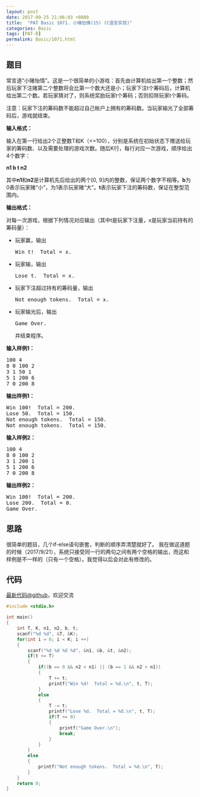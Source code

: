 ```yaml
---
layout: post
date: 2017-09-25 21:06:03 +0800
title:  "PAT Basic 1071. 小赌怡情(15) (C语言实现)"
categories: Basic
tags: [PAT-B]
permalink: Basic/1071.html
---
```


## 题目

<div id="problemContent">
<p>常言道“小赌怡情”。这是一个很简单的小游戏：首先由计算机给出第一个整数；然后玩家下注赌第二个整数将会比第一个数大还是小；玩家下注t个筹码后，计算机给出第二个数。若玩家猜对了，则系统奖励玩家t个筹码；否则扣除玩家t个筹码。
</p>
<p>
注意：玩家下注的筹码数不能超过自己帐户上拥有的筹码数。当玩家输光了全部筹码后，游戏就结束。
</p>
<p><b>
输入格式：
</b></p>
<p>
输入在第一行给出2个正整数T和K（&lt;=100），分别是系统在初始状态下赠送给玩家的筹码数、以及需要处理的游戏次数。随后K行，每行对应一次游戏，顺序给出4个数字：
</p>
<p><b>
n1 b t n2
</b></p>
<p>
其中<b>n1</b>和<b>n2</b>是计算机先后给出的两个[0, 9]内的整数，保证两个数字不相等。<b>b</b>为0表示玩家赌“小”，为1表示玩家赌“大”。<b>t</b>表示玩家下注的筹码数，保证在整型范围内。
</p>
<p><b>
输出格式：
</b></p>
<p>
对每一次游戏，根据下列情况对应输出（其中t是玩家下注量，x是玩家当前持有的筹码量）：
</p>
<ul>
<li>玩家赢，输出<pre>Win t!  Total = x.</pre>
<li>玩家输，输出<pre>Lose t.  Total = x.</pre>
<li>玩家下注超过持有的筹码量，输出<pre>Not enough tokens.  Total = x.</pre>
<li>玩家输光后，输出<pre>Game Over.</pre>并结束程序。
</li></li></li></li></ul>
<b>输入样例1：</b><pre>
100 4
8 0 100 2
3 1 50 1
5 1 200 6
7 0 200 8
</pre>
<b>输出样例1：</b><pre>
Win 100!  Total = 200.
Lose 50.  Total = 150.
Not enough tokens.  Total = 150.
Not enough tokens.  Total = 150.
</pre>
<b>输入样例2：</b><pre>
100 4
8 0 100 2
3 1 200 1
5 1 200 6
7 0 200 8
</pre>
<b>输出样例2：</b><pre>
Win 100!  Total = 200.
Lose 200.  Total = 0.
Game Over.
</pre>
</div>

## 思路

很简单的题目，几个if-else语句嵌套，判断的顺序弄清楚就好了。
我在做这道题的时候（2017/9/21），系统只接受同一行的两句之间有两个空格的输出，而这和样例是不一样的（只有一个空格）。我觉得以后会对此有修改的。

## 代码

[最新代码@github](https://github.com/OliverLew/PAT/blob/master/PATBasic/1071.c)，欢迎交流
```c
#include <stdio.h>

int main()
{
    int T, K, n1, n2, b, t;
    scanf("%d %d", &T, &K);
    for(int i = 0; i < K; i ++)
    {
        scanf("%d %d %d %d", &n1, &b, &t, &n2);
        if(t <= T)
        {
            if((b == 0 && n2 < n1) || (b == 1 && n2 > n1))
            {
                T += t;
                printf("Win %d!  Total = %d.\n", t, T);
            }
            else
            {
                T -= t;
                printf("Lose %d.  Total = %d.\n", t, T);
                if(T <= 0)
                {
                    printf("Game Over.\n");
                    break;
                }
            }
        }
        else
        {
            printf("Not enough tokens.  Total = %d.\n", T);
        }
    }
    return 0;
}

```